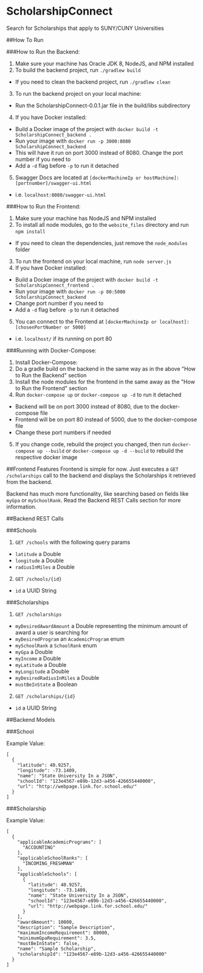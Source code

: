 # ScholarshipConnect

Search for Scholarships that apply to SUNY/CUNY Universities

##How To Run

###How to Run the Backend:

1. Make sure your machine has Oracle JDK 8, NodeJS, and NPM installed
2. To build the backend project, run `./gradlew build`
 * If you need to clean the backend project, run `./gradlew clean`
3. To run the backend project on your local machine:
 * Run the ScholarshipConnect-0.0.1.jar file in the build/libs subdirectory
4. If you have Docker installed:
 * Build a Docker image of the project with `docker build -t ScholarshipConnect_backend .`
 * Run your image with `docker run -p 3000:8080 ScholarshipConnect_backend`
 * This will have it run on port 3000 instead of 8080. Change the port number if you need to
 * Add a `-d` flag before `-p` to run it detached
5. Swagger Docs are located at `[dockerMachineIp or hostMachine]:[portnumber]/swagger-ui.html`
 * i.e. `localhost:8080/swagger-ui.html`

###How to Run the Frontend:
1. Make sure your machine has NodeJS and NPM installed
2. To install all node modules, go to the `website_files` directory and run `npm install`
 * If you need to clean the dependencies, just remove the `node_modules` folder
3. To run the frontend on your local machine, run `node server.js`
4. If you have Docker installed:
 * Build a Docker image of the project with `docker build -t ScholarshipConnect_frontend .`
 * Run your image with `docker run -p 80:5000 ScholarshipConnect_backend`
 * Change port number if you need to
 * Add a `-d` flag before `-p` to run it detached
5. You can connect to the Frontend at `[dockerMachineIp or localhost]:[chosenPortNumber or 5000]`
 * i.e. `localhost/` if its running on port 80

###Running with Docker-Compose:
1. Install Docker-Compose:
2. Do a gradle build on the backend in the same way as in the above "How to Run the Backend" section
3. Install the node modules for the frontend in the same away as the "How to Run the Frontend" section
4. Run `docker-compose up` or `docker-compose up -d` to run it detached
 * Backend will be on port 3000 instead of 8080, due to the docker-compose file
 * Frontend will be on port 80 instead of 5000, due to the docker-compose file
 * Change these port numbers if needed
5. If you change code, rebuild the project you changed, then run `docker-compose up --build` or `docker-compose up -d --build` to rebuild the respective docker image

##Frontend Features
Frontend is simple for now. Just executes a `GET /scholarships` call to the backend and displays the Scholarships it retrieved from the backend.

Backend has much more functionality, like searching based on fields like `myGpa` or `mySchoolRank`. Read the Backend REST Calls section for more information.

##Backend REST Calls

###Schools
1. `GET /schools` with the following query params
 * `latitude` a Double
 * `longitude` a Double
 * `radiusInMiles` a Double
2. `GET /schools/{id}`
 * `id` a UUID String

###Scholarships

1. `GET /scholarships`
 * `myDesiredAwardAmount` a Double representing the minimum amount of award a user is searching for
 * `myDesiredProgram` an `AcademicProgram` enum
 * `mySchoolRank` a `SchoolRank` enum
 * `myGpa` a Double
 * `myIncome` a Double
 * `myLatitude` a Double
 * `myLongitude` a Double
 * `myDesiredRadiusInMiles` a Double
 * `mustBeInState` a Boolean
2. `GET /scholarships/{id}`
 * `id` a UUID String
 
##Backend Models

###School

Example Value:

```
[
  {
    "latitude": 40.9257,
    "longitude": -73.1409,
    "name": "State University In a JSON",
    "schoolId": "123e4567-e89b-12d3-a456-426655440000",
    "url": "http://webpage.link.for.school.edu/"
  }
]
```

###Scholarship

Example Value:

```
[
  {
    "applicableAcademicPrograms": [
      "ACCOUNTING"
    ],
    "applicableSchoolRanks": [
      "INCOMING_FRESHMAN"
    ],
    "applicableSchools": [
      {
        "latitude": 40.9257,
        "longitude": -73.1409,
        "name": "State University In a JSON",
        "schoolId": "123e4567-e89b-12d3-a456-426655440000",
        "url": "http://webpage.link.for.school.edu/"
      }
    ],
    "awardAmount": 10000,
    "description": "Sample Description",
    "maximumIncomeRequirement": 80000,
    "minimumGpaRequirement": 3.5,
    "mustBeInState": false,
    "name": "Sample Scholarship",
    "scholarshipId": "123e4567-e89b-12d3-a456-426655440000"
  }
]
```

